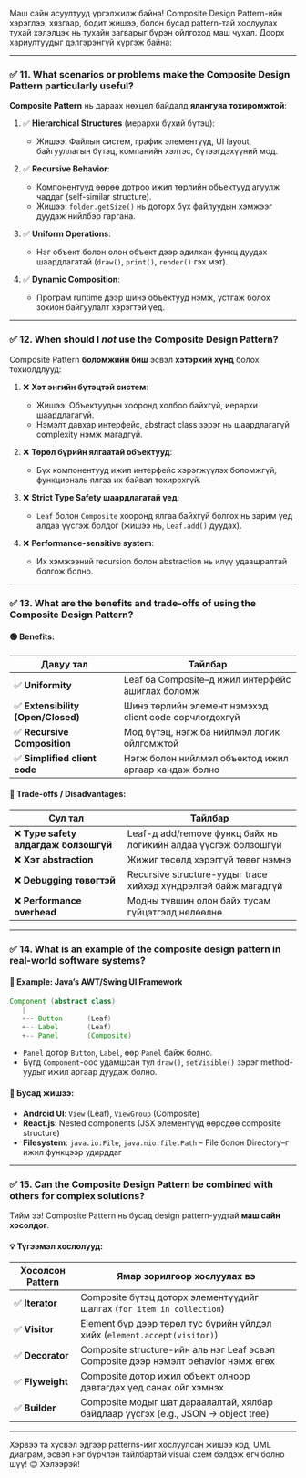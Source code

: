 Маш сайн асуултууд үргэлжилж байна! Composite Design Pattern-ийн хэрэглээ, хязгаар, бодит жишээ, болон бусад pattern-тай хослуулах тухай хэлэлцэх нь тухайн загварыг бүрэн ойлгоход маш чухал. Доорх хариултуудыг дэлгэрэнгүй хүргэж байна:

---

### ✅ **11. What scenarios or problems make the Composite Design Pattern particularly useful?**

**Composite Pattern** нь дараах нөхцөл байдалд **ялангуяа тохиромжтой**:

1. ✅ **Hierarchical Structures** (иерархи бүхий бүтэц):
   - Жишээ: Файлын систем, график элементүүд, UI layout, байгууллагын бүтэц, компанийн хэлтэс, бүтээгдэхүүний мод.

2. ✅ **Recursive Behavior**:
   - Компонентууд өөрөө дотроо ижил төрлийн объектууд агуулж чаддаг (self-similar structure).
   - Жишээ: `folder.getSize()` нь доторх бүх файлуудын хэмжээг дуудаж нийлбэр гаргана.

3. ✅ **Uniform Operations**:
   - Нэг объект болон олон объект дээр адилхан функц дуудах шаардлагатай (`draw()`, `print()`, `render()` гэх мэт).

4. ✅ **Dynamic Composition**:
   - Програм runtime дээр шинэ объектууд нэмж, устгаж болох зохион байгуулалт хэрэгтэй үед.

---

### ✅ **12. When should I *not* use the Composite Design Pattern?**

Composite Pattern **боломжийн биш** эсвэл **хэтэрхий хүнд** болох тохиолдлууд:

1. ❌ **Хэт энгийн бүтэцтэй систем**:
   - Жишээ: Объектуудын хооронд холбоо байхгүй, иерархи шаардлагагүй.
   - Нэмэлт давхар интерфейс, abstract class зэрэг нь шаардлагагүй complexity нэмж магадгүй.

2. ❌ **Төрөл бүрийн ялгаатай объектууд**:
   - Бүх компонентууд ижил интерфейс хэрэгжүүлэх боломжгүй, функциональ ялгаа их байвал тохирохгүй.

3. ❌ **Strict Type Safety шаардлагатай үед**:
   - `Leaf` болон `Composite` хооронд ялгаа байхгүй болгох нь зарим үед алдаа үүсгэж болдог (жишээ нь, `Leaf.add()` дуудах).

4. ❌ **Performance-sensitive system**:
   - Их хэмжээний recursion болон abstraction нь илүү удаашралтай болгож болно.

---

### ✅ **13. What are the benefits and trade-offs of using the Composite Design Pattern?**

#### 🟢 **Benefits:**

| Давуу тал                             | Тайлбар |
|----------------------------------------|---------|
| ✅ **Uniformity**                      | Leaf ба Composite–д ижил интерфейс ашиглах боломж |
| ✅ **Extensibility (Open/Closed)**     | Шинэ төрлийн элемент нэмэхэд client code өөрчлөгдөхгүй |
| ✅ **Recursive Composition**           | Мод бүтэц, нэгж ба нийлмэл логик ойлгомжтой |
| ✅ **Simplified client code**          | Нэгж болон нийлмэл объектод ижил аргаар хандаж болно |

#### 🔴 **Trade-offs / Disadvantages:**

| Сул тал                              | Тайлбар |
|--------------------------------------|---------|
| ❌ **Type safety алдагдаж болзошгүй**| Leaf-д add/remove функц байх нь логикийн алдаа үүсгэж болзошгүй |
| ❌ **Хэт abstraction**               | Жижиг төсөлд хэрэггүй төвөг нэмнэ |
| ❌ **Debugging төвөгтэй**            | Recursive structure-уудыг trace хийхэд хүндрэлтэй байж магадгүй |
| ❌ **Performance overhead**          | Модны түвшин олон байх тусам гүйцэтгэлд нөлөөлнө |

---

### ✅ **14. What is an example of the composite design pattern in real-world software systems?**

#### 🧱 **Example: Java’s AWT/Swing UI Framework**

```java
Component (abstract class)
   |
   +-- Button      (Leaf)
   +-- Label       (Leaf)
   +-- Panel       (Composite)
```

- `Panel` дотор `Button`, `Label`, өөр `Panel` байж болно.
- Бүгд `Component`-оос удамшсан тул `draw()`, `setVisible()` зэрэг method-уудыг ижил аргаар дуудаж болно.

#### 🧰 **Бусад жишээ:**

- **Android UI**: `View` (Leaf), `ViewGroup` (Composite)
- **React.js**: Nested components (JSX элементүүд өөрсдөө composite structure)
- **Filesystem**: `java.io.File`, `java.nio.file.Path` – File болон Directory–г ижил функцээр удирддаг

---

### ✅ **15. Can the Composite Design Pattern be combined with others for complex solutions?**

Тийм ээ! Composite Pattern нь бусад design pattern-уудтай **маш сайн хосолдог**.

#### 💡 **Түгээмэл хослолууд:**

| Хосолсон Pattern         | Ямар зорилгоор хослуулах вэ |
|--------------------------|-----------------------------|
| ✅ **Iterator**          | Composite бүтэц доторх элементүүдийг шалгах (`for item in collection`) |
| ✅ **Visitor**           | Element бүр дээр төрөл тус бүрийн үйлдэл хийх (`element.accept(visitor)`) |
| ✅ **Decorator**         | Composite structure-ийн аль нэг Leaf эсвэл Composite дээр нэмэлт behavior нэмж өгөх |
| ✅ **Flyweight**         | Composite дотор ижил объект олноор давтагдах үед санах ойг хэмнэх |
| ✅ **Builder**           | Composite модыг шат дараалалтай, хялбар байдлаар үүсгэх (e.g., JSON -> object tree) |

---

Хэрвээ та хүсвэл эдгээр patterns-ийг хослуулсан жишээ код, UML диаграм, эсвэл нэг бүрчлэн тайлбартай visual схем бэлдэж өгч болно шүү! 😊 Хэлээрэй!